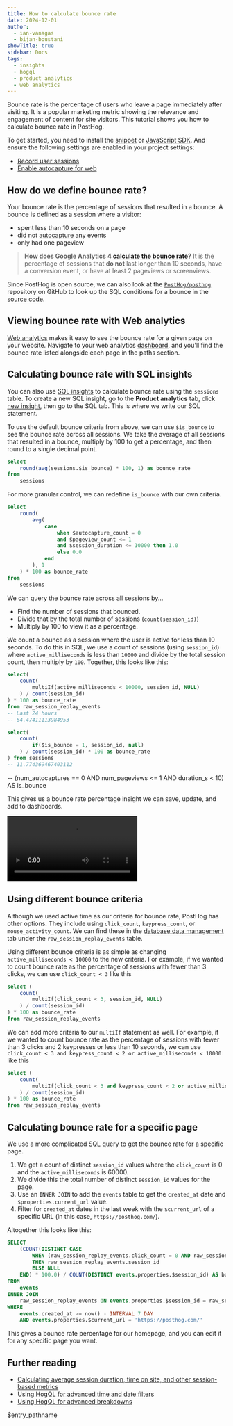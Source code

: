 ```yaml
---
title: How to calculate bounce rate
date: 2024-12-01
author:
  - ian-vanagas
  - bijan-boustani
showTitle: true
sidebar: Docs
tags:
  - insights
  - hogql
  - product analytics
  - web analytics
---
```


Bounce rate is the percentage of users who leave a page immediately after visiting. It is a popular marketing metric showing the relevance and engagement of content for site visitors. This tutorial shows you how to calculate bounce rate in PostHog.

To get started, you need to install the [snippet](/docs/getting-started/install?tab=snippet) or [JavaScript SDK](/docs/libraries/js). And ensure the following settings are enabled in your project settings:

- [Record user sessions](https://app.posthog.com/settings/environment#replay)
- [Enable autocapture for web](https://app.posthog.com/settings/environment-autocapture#autocapture)

## How do we define bounce rate?

Your bounce rate is the percentage of sessions that resulted in a bounce. A bounce is defined as a session where a visitor:

- spent less than 10 seconds on a page
- did not [autocapture](/docs/product-analytics/autocapture) any events
- only had one pageview

> **How does Google Analytics 4 [calculate the bounce rate](https://support.google.com/analytics/answer/12195621?hl=en)?** It is the percentage of sessions that **do not** last longer than 10 seconds, have a conversion event, or have at least 2 pageviews or screenviews.

Since PostHog is open source, we can also look at the [`PostHog/posthog`](https://github.com/PostHog/posthog) repository on GitHub to look up the SQL conditions for a bounce in the [source code](https://github.com/PostHog/posthog/blob/68402d1ae5665298f02c82cc27247660b9647dfa/posthog/hogql_queries/web_analytics/ctes.py#L49).

## Viewing bounce rate with Web analytics

[Web analytics](/web-analytics) makes it easy to see the bounce rate for a given page on your website. Navigate to your web analytics [dashboard](https://app.posthog.com/web), and you'll find the bounce rate listed alongside each page in the paths section.

<ProductScreenshot
    imageLight="https://res.cloudinary.com/dmukukwp6/image/upload/web_analytics_paths_light_fb2b05a261.png"
    imageDark="https://res.cloudinary.com/dmukukwp6/image/upload/web_analytics_paths_dark_0e6cd85638.png"
    alt="Bounce rates"
    classes="rounded"
/>

## Calculating bounce rate with SQL insights

You can also use [SQL insights](/docs/product-analytics/sql) to calculate bounce rate using the `sessions` table. To create a new SQL insight, go to the **Product analytics** tab, click [new insight](https://app.posthog.com/insights/new), then go to the SQL tab. This is where we write our SQL statement.

To use the default bounce criteria from above, we can use `$is_bounce` to see the bounce rate across all sessions. We take the average of all sessions that resulted in a bounce, multiply by 100 to get a percentage, and then round to a single decimal point.

```sql
select
    round(avg(sessions.$is_bounce) * 100, 1) as bounce_rate
from
    sessions
```

For more granular control, we can redefine `is_bounce` with our own criteria.

```sql
select
    round(
        avg(
            case
                when $autocapture_count = 0
                and $pageview_count <= 1
                and $session_duration <= 10000 then 1.0
                else 0.0
            end
        ), 1
    ) * 100 as bounce_rate
from
    sessions
```

We can query the bounce rate across all sessions by...

- Find the number of sessions that bounced.
- Divide that by the total number of sessions (`count(session_id)`)
- Multiply by 100 to view it as a percentage.

We count a bounce as a session where the user is active for less than 10 seconds. To do this in SQL, we use a count of sessions (using `session_id`) where `active_milliseconds` is less than `10000` and divide by the total session count, then multiply by `100`. Together, this looks like this:

```sql
select(
	count(
		multiIf(active_milliseconds < 10000, session_id, NULL)
	) / count(session_id)
) * 100 as bounce_rate
from raw_session_replay_events
-- Last 24 hours
-- 64.47411113984953
```

```sql
select(
    count(
        if($is_bounce = 1, session_id, null)
    ) / count(session_id) * 100 as bounce_rate
) from sessions
-- 11.774369467403112
```

-- (num_autocaptures == 0 AND num_pageviews <= 1 AND duration_s < 10) AS is_bounce

This gives us a bounce rate percentage insight we can save, update, and add to dashboards.

![Bounce rate](https://res.cloudinary.com/dmukukwp6/video/upload/v1710055416/posthog.com/contents/images/tutorials/bounce-rate/bounce-rate.mp4)

## Using different bounce criteria

Although we used active time as our criteria for bounce rate, PostHog has other options. They include using `click_count`, `keypress_count`, or `mouse_activity_count`. We can find these in the [database data management](https://app.posthog.com/data-management/database) tab under the `raw_session_replay_events` table.

Using different bounce criteria is as simple as changing `active_milliseconds < 10000` to the new criteria. For example, if we wanted to count bounce rate as the percentage of sessions with fewer than 3 clicks, we can use `click_count < 3` like this

```sql
select (
	count(
		multiIf(click_count < 3, session_id, NULL)
	) / count(session_id)
) * 100 as bounce_rate
from raw_session_replay_events
```

We can add more criteria to our `multiIf` statement as well. For example, if we wanted to count bounce rate as the percentage of sessions with fewer than 3 clicks and 2 keypresses or less than 10 seconds, we can use `click_count < 3 and keypress_count < 2 or active_milliseconds < 10000` like this

```sql
select (
	count(
		multiIf(click_count < 3 and keypress_count < 2 or active_milliseconds < 10000, session_id, NULL)
	) / count(session_id)
) * 100 as bounce_rate
from raw_session_replay_events
```

## Calculating bounce rate for a specific page

We use a more complicated SQL query to get the bounce rate for a specific page. 

1. We get a count of distinct `session_id` values where the `click_count` is 0 and the `active_milliseconds` is 60000. 
2. We divide this the total number of distinct `session_id` values for the page.
3. Use an `INNER JOIN` to add the `events` table to get the `created_at` date and `$properties.current_url` value.
4. Filter for `created_at` dates in the last week with the `$current_url` of a specific URL (in this case, `https://posthog.com/`).

Altogether this looks like this:

```sql
SELECT 
    (COUNT(DISTINCT CASE 
        WHEN (raw_session_replay_events.click_count = 0 AND raw_session_replay_events.active_milliseconds < 60000) 
        THEN raw_session_replay_events.session_id 
        ELSE NULL 
    END) * 100.0) / COUNT(DISTINCT events.properties.$session_id) AS bounce_rate
FROM 
    events
INNER JOIN 
    raw_session_replay_events ON events.properties.$session_id = raw_session_replay_events.session_id
WHERE 
    events.created_at >= now() - INTERVAL 7 DAY 
    AND events.properties.$current_url = 'https://posthog.com/'
```

This gives a bounce rate percentage for our homepage, and you can edit it for any specific page you want.

## Further reading

- [Calculating average session duration, time on site, and other session-based metrics](/tutorials/session-metrics)
- [Using HogQL for advanced time and date filters](/tutorials/hogql-date-time-filters)
- [Using HogQL for advanced breakdowns](/tutorials/hogql-breakdowns)

<NewsletterForm />

$entry_pathname
